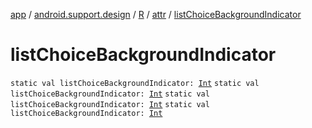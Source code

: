 [app](../../../index.md) / [android.support.design](../../index.md) / [R](../index.md) / [attr](index.md) / [listChoiceBackgroundIndicator](.)

# listChoiceBackgroundIndicator

`static val listChoiceBackgroundIndicator: `[`Int`](https://kotlinlang.org/api/latest/jvm/stdlib/kotlin/-int/index.html)
`static val listChoiceBackgroundIndicator: `[`Int`](https://kotlinlang.org/api/latest/jvm/stdlib/kotlin/-int/index.html)
`static val listChoiceBackgroundIndicator: `[`Int`](https://kotlinlang.org/api/latest/jvm/stdlib/kotlin/-int/index.html)
`static val listChoiceBackgroundIndicator: `[`Int`](https://kotlinlang.org/api/latest/jvm/stdlib/kotlin/-int/index.html)